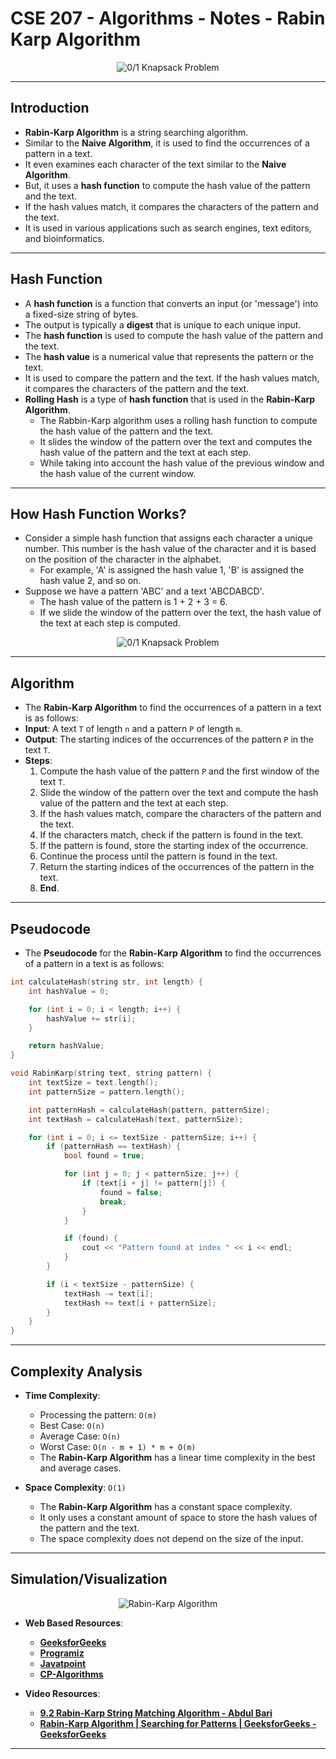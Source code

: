 # **CSE 207 - Algorithms - Notes - Rabin Karp Algorithm**

<p align="center">
    <img src="https://miro.medium.com/v2/resize:fit:1400/1*-NX8U6tAaZlnUQ6svxnllw.gif" alt="0/1 Knapsack Problem"/>
</p>

---

## **Introduction**

- **Rabin-Karp Algorithm** is a string searching algorithm.
- Similar to the **Naive Algorithm**, it is used to find the occurrences of a pattern in a text.
- It even examines each character of the text similar to the **Naive Algorithm**.
- But, it uses a **hash function** to compute the hash value of the pattern and the text.
- If the hash values match, it compares the characters of the pattern and the text.
- It is used in various applications such as search engines, text editors, and bioinformatics.

---

## **Hash Function**

- A **hash function** is a function that converts an input (or 'message') into a fixed-size string of bytes.
- The output is typically a **digest** that is unique to each unique input.
- The **hash function** is used to compute the hash value of the pattern and the text.
- The **hash value** is a numerical value that represents the pattern or the text.
- It is used to compare the pattern and the text. If the hash values match, it compares the characters of the pattern and the text.
- **Rolling Hash** is a type of **hash function** that is used in the **Rabin-Karp Algorithm**.
  - The Rabbin-Karp algorithm uses a rolling hash function to compute the hash value of the pattern and the text.
  - It slides the window of the pattern over the text and computes the hash value of the pattern and the text at each step.
  - While taking into account the hash value of the previous window and the hash value of the current window.

---

## **How Hash Function Works?**

- Consider a simple hash function that assigns each character a unique number. This number is the hash value of the character and it is based on the position of the character in the alphabet.
  - For example, 'A' is assigned the hash value 1, 'B' is assigned the hash value 2, and so on.
- Suppose we have a pattern 'ABC' and a text 'ABCDABCD'.
  - The hash value of the pattern is 1 + 2 + 3 = 6.
  - If we slide the window of the pattern over the text, the hash value of the text at each step is computed.

<p align="center">
    <img src="https://i.makeagif.com/media/3-08-2020/mW0ALq.gif" alt="0/1 Knapsack Problem"/>
</p>

---

## **Algorithm**

- The **Rabin-Karp Algorithm** to find the occurrences of a pattern in a text is as follows:
- **Input**: A text `T` of length `n` and a pattern `P` of length `m`.
- **Output**: The starting indices of the occurrences of the pattern `P` in the text `T`.
- **Steps**:
  1. Compute the hash value of the pattern `P` and the first window of the text `T`.
  2. Slide the window of the pattern over the text and compute the hash value of the pattern and the text at each step.
  3. If the hash values match, compare the characters of the pattern and the text.
  4. If the characters match, check if the pattern is found in the text.
  5. If the pattern is found, store the starting index of the occurrence.
  6. Continue the process until the pattern is found in the text.
  7. Return the starting indices of the occurrences of the pattern in the text.
  8. **End**.

---

## **Pseudocode**

- The **Pseudocode** for the **Rabin-Karp Algorithm** to find the occurrences of a pattern in a text is as follows:

```cpp
int calculateHash(string str, int length) {
    int hashValue = 0;

    for (int i = 0; i < length; i++) {
        hashValue += str[i];
    }

    return hashValue;
}

void RabinKarp(string text, string pattern) {
    int textSize = text.length();
    int patternSize = pattern.length();

    int patternHash = calculateHash(pattern, patternSize);
    int textHash = calculateHash(text, patternSize);

    for (int i = 0; i <= textSize - patternSize; i++) {
        if (patternHash == textHash) {
            bool found = true;

            for (int j = 0; j < patternSize; j++) {
                if (text[i + j] != pattern[j]) {
                    found = false;
                    break;
                }
            }

            if (found) {
                cout << "Pattern found at index " << i << endl;
            }
        }

        if (i < textSize - patternSize) {
            textHash -= text[i];
            textHash += text[i + patternSize];
        }
    }
}
```

---

## **Complexity Analysis**

- **Time Complexity**:
  - Processing the pattern: `O(m)`
  - Best Case: `O(n)`
  - Average Case: `O(n)`
  - Worst Case: `O(n - m + 1) * m + O(m)`
  - The **Rabin-Karp Algorithm** has a linear time complexity in the best and average cases.

- **Space Complexity**: `O(1)`
  - The **Rabin-Karp Algorithm** has a constant space complexity.
  - It only uses a constant amount of space to store the hash values of the pattern and the text.
  - The space complexity does not depend on the size of the input.

---

## **Simulation/Visualization**

<p align="center">
    <img src="https://d18l82el6cdm1i.cloudfront.net/uploads/uIPjisbiCM-bruteforce.gif" alt="Rabin-Karp Algorithm"/>
</p>

- **Web Based Resources**:
  - [**GeeksforGeeks**](https://www.geeksforgeeks.org/rabin-karp-algorithm-for-pattern-searching/)
  - [**Programiz**](https://www.programiz.com/dsa/rabin-karp-algorithm)
  - [**Javatpoint**](https://www.javatpoint.com/daa-rabin-karp-algorithm)
  - [**CP-Algorithms**](https://cp-algorithms.com/string/rabin-karp.html)

- **Video Resources**:
  - [**9.2 Rabin-Karp String Matching Algorithm - Abdul Bari**](https://www.youtube.com/watch?v=qQ8vS2btsxI)
  - [**Rabin-Karp Algorithm | Searching for Patterns | GeeksforGeeks - GeeksforGeeks**](https://www.youtube.com/watch?v=oxd_Z1osgCk)

---
